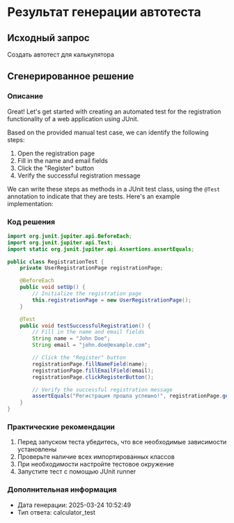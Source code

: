 
# Результат генерации автотеста
## Исходный запрос
Создать автотест для калькулятора

## Сгенерированное решение
### Описание
Great! Let's get started with creating an automated test for the registration functionality of a web application using JUnit.

Based on the provided manual test case, we can identify the following steps:

1. Open the registration page
2. Fill in the name and email fields
3. Click the "Register" button
4. Verify the successful registration message

We can write these steps as methods in a JUnit test class, using the `@Test` annotation to indicate that they are tests. Here's an example implementation:


### Код решения
```java
import org.junit.jupiter.api.BeforeEach;
import org.junit.jupiter.api.Test;
import static org.junit.jupiter.api.Assertions.assertEquals;

public class RegistrationTest {
    private UserRegistrationPage registrationPage;

    @BeforeEach
    public void setUp() {
        // Initialize the registration page
        this.registrationPage = new UserRegistrationPage();
    }

    @Test
    public void testSuccessfulRegistration() {
        // Fill in the name and email fields
        String name = "John Doe";
        String email = "john.doe@example.com";

        // Click the "Register" button
        registrationPage.fillNameField(name);
        registrationPage.fillEmailField(email);
        registrationPage.clickRegisterButton();

        // Verify the successful registration message
        assertEquals("Регистрация прошла успешно!", registrationPage.getSuccessMessage());
    }
}
```

### Практические рекомендации
1. Перед запуском теста убедитесь, что все необходимые зависимости установлены
2. Проверьте наличие всех импортированных классов
3. При необходимости настройте тестовое окружение
4. Запустите тест с помощью JUnit runner

### Дополнительная информация
- Дата генерации: 2025-03-24 10:52:49
- Тип ответа: calculator_test
